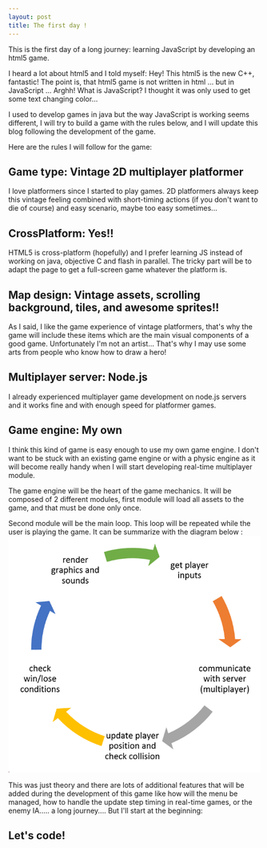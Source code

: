 ```yaml
---
layout: post
title: The first day !
---
```

This is the first day of a long journey: learning JavaScript by developing an html5 game.
<!--more-->
I heard a lot about html5 and I told myself: Hey! This html5 is the new C++, fantastic!
The point is, that html5 game is not written in html ... but in JavaScript ... Arghh!
What is JavaScript? I thought it was only used to get some text changing color...

I used to develop games in java but the way JavaScript is working seems different, I will try to build a game with the rules below, and I will update this blog following the development of the game.

Here are the rules I will follow for the game:

## Game type: Vintage 2D multiplayer platformer
I love platformers since I started to play games.
2D platformers always keep this vintage feeling combined with short-timing actions (if you don't want to die of course) and easy scenario, maybe too easy sometimes... 

## CrossPlatform: Yes!!
HTML5 is cross-platform (hopefully) and I prefer learning JS instead of working on java, objective C and flash in parallel. The tricky part will be to adapt the page to get a full-screen game whatever the platform is.

## Map design: Vintage assets, scrolling background, tiles, and awesome sprites!!  
As I said, I like the game experience of vintage platformers, that's why the game will include these items which are the main visual components of a good game.
Unfortunately I'm not an artist... That's why I may use some arts from people who know how to draw a hero! 

## Multiplayer server: Node.js
I already experienced multiplayer game development on node.js servers and it works fine and with enough speed for platformer games.

## Game engine: My own 
I think this kind of game is easy enough to use my own game engine. 
I don't want to be stuck with an existing game engine or with a physic engine as it will become really handy when I will start developing real-time multiplayer module.

The game engine will be the heart of the game mechanics. 
It will be composed of 2 different modules, first module will load all assets to the game, and that must be done only once.

Second module will be the main loop. This loop will be repeated while the user is playing the game.
It can be summarize with the diagram below :
 ![main-loop](https://github.com/givemehtml5/givemehtml5.github.io/blob/master/images/posts/2015-9-11/main_loop.png)

This was just theory and there are lots of additional features that will be added during the development of this game like how will the menu be managed, how to handle the update step timing in real-time games, or the enemy IA..... a long journey.... But I'll start at the beginning:

## Let's code!
